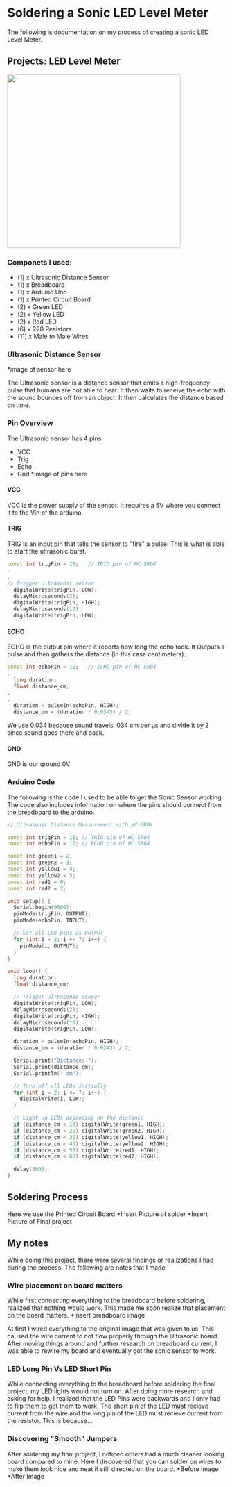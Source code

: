 # Soldering a Sonic LED Level Meter
The following is documentation on my process of creating a sonic LED Level Meter.

## Projects: LED Level Meter
<img src = "https://images2.imgbox.com/fc/8f/KC7Wtp0I_o.gif" width = "400">

### Componets I used:
- (1) x Ultrasonic Distance Sensor
- (1) x Breadboard
- (1) x Arduino Uno
- (1) x Printed Circuit Board
- (2) x Green LED
- (2) x Yellow LED
- (2) x Red LED
- (6) x 220 Resistors
- (11) x Male to Male Wires

### Ultrasonic Distance Sensor
*image of sensor here

The Ultrasonic sensor is a distance sensor that emits a high-frequency pulse that humans are not able to hear. It then waits to receive the echo with the sound bounces off from an object. It then calculates the distance based on time. 

### Pin Overview
The Ultrasonic sensor has 4 pins
- VCC
- Trig
- Echo
- Gnd
*image of pins here
#### VCC 
VCC is the power supply of the sensor. It requires a 5V where you connect it to the Vin of the arduino. 
#### TRIG
TRIG is an input pin that tells the sensor to "fire" a pulse. This is what is able to start the ultrasonic burst.
```cpp
const int trigPin = 11;   // TRIG pin of HC-SR04
.
.
// Trigger ultrasonic sensor
  digitalWrite(trigPin, LOW);
  delayMicroseconds(2);
  digitalWrite(trigPin, HIGH);
  delayMicroseconds(10);
  digitalWrite(trigPin, LOW);
```
#### ECHO
ECHO is the output pin where it reports how long the echo took. It Outputs a pulse and then gathers the distance (in this case centimeters).
```cpp
const int echoPin = 12;   // ECHO pin of HC-SR04
.
  long duration;
  float distance_cm;
.
.
  duration = pulseIn(echoPin, HIGH);
  distance_cm = (duration * 0.0343) / 2;
```
We use 0.034 because sound travels .034 cm per µs and divide it by 2 since sound goes there and back. 

#### GND 
GND is our ground 0V

### Arduino Code
The following is the code I used to be able to get the Sonic Sensor working. The code also includes information on where the pins should connect from the breadboard to the arduino. 
```cpp
// Ultrasonic Distance Measurement with HC-SR04

const int trigPin = 11; // TRIG pin of HC-SR04
const int echoPin = 12; // ECHO pin of HC-SR04

const int green1 = 2; 
const int green2 = 3;
const int yellow1 = 4;
const int yellow2 = 5;
const int red1 = 6;
const int red2 = 7;

void setup() {
  Serial.begin(9600);
  pinMode(trigPin, OUTPUT);
  pinMode(echoPin, INPUT);

  // Set all LED pins as OUTPUT
  for (int i = 2; i <= 7; i++) {
    pinMode(i, OUTPUT);
  }
}

void loop() {
  long duration;
  float distance_cm;

  // Trigger ultrasonic sensor
  digitalWrite(trigPin, LOW);
  delayMicroseconds(2);
  digitalWrite(trigPin, HIGH);
  delayMicroseconds(10);
  digitalWrite(trigPin, LOW);

  duration = pulseIn(echoPin, HIGH);
  distance_cm = (duration * 0.0343) / 2;

  Serial.print("Distance: ");
  Serial.print(distance_cm);
  Serial.println(" cm");

  // Turn off all LEDs initially
  for (int i = 2; i <= 7; i++) {
    digitalWrite(i, LOW);
  }

  // Light up LEDs depending on the distance
  if (distance_cm < 10) digitalWrite(green1, HIGH);
  if (distance_cm < 20) digitalWrite(green2, HIGH);
  if (distance_cm < 30) digitalWrite(yellow1, HIGH);
  if (distance_cm < 40) digitalWrite(yellow2, HIGH);
  if (distance_cm < 50) digitalWrite(red1, HIGH);
  if (distance_cm < 60) digitalWrite(red2, HIGH);

  delay(300);
}
```

## Soldering Process
Here we use the Printed Circuit Board 
*Insert Picture of solder
*Insert Picture of Final project

## My notes
While doing this project, there were several findings or realizations I had during the process. The following are notes that I made.

### Wire placement on board matters
While first connecting everything to the breadboard before soldering, I realized that nothing would work. This made me soon realize that placement on the board matters. 
*Insert breadboard image

At first I wired everything to the original image that was given to us. This caused the wire current to not flow properly through the Ultrasonic board. After moving things around and further research on breadboard current, I was able to rewire my board and eventually got the sonic sensor to work.

### LED Long Pin Vs LED Short Pin
While connecting everything to the breadboard before soldering the final project, my LED lights would not turn on. After doing more research and asking for help. I realized that the LED Pins were backwards and I only had to flip them to get them to work. The short pin of the LED must recieve current from the wire and the long pin of the LED must recieve current from the resistor. This is because... 

### Discovering "Smooth" Jumpers
After soldering my final project, I noticed others had a much cleaner looking board compared to mine. Here I discovered that you can solder on wires to make them look nice and neat if still directed on the board. 
*Before image
*After Image

